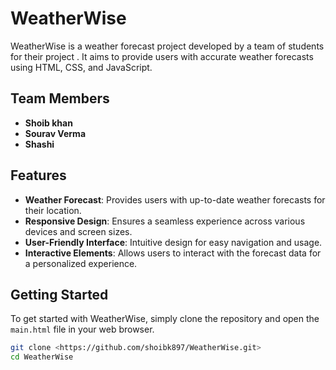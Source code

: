 # WeatherWise
WeatherWise is a weather forecast project developed by a team of students for their project . It aims to provide users with accurate weather forecasts using HTML, CSS, and JavaScript.

## Team Members
- **Shoib khan**
- **Sourav Verma** 
- **Shashi**


## Features
- **Weather Forecast**: Provides users with up-to-date weather forecasts for their location.
- **Responsive Design**: Ensures a seamless experience across various devices and screen sizes.
- **User-Friendly Interface**: Intuitive design for easy navigation and usage.
- **Interactive Elements**: Allows users to interact with the forecast data for a personalized experience.

## Getting Started
To get started with WeatherWise, simply clone the repository and open the `main.html` file in your web browser.

```bash
git clone <https://github.com/shoibk897/WeatherWise.git>
cd WeatherWise
